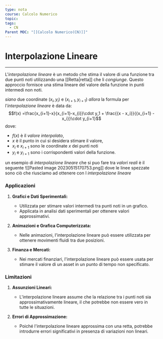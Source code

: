 ```yaml
---
type: nota
course: Calcolo Numerico
topic: 
tags:
  - CN
Parent MOC: "[[Calcolo Numerico(CN)]]"
---
```

# Interpolazione Lineare
---
L'_interpolazione lineare_ è un metodo che stima il valore di una funzione tra due punti noti utilizzando una [[Retta|retta]] che li _congiunge_. 
Questo approccio fornisce una stima lineare del valore della funzione in punti intermedi non noti.

_siano_ due coordinate $(x_i, y_i)$ e $(x_{i+1}, y_{i+1})$
_allora_ la formula per l'_interpolazione lineare_ è data da:$$f(x) =\frac{x_{i+1}-x}{x_{i+1}-x_{i}}\cdot y_1 + \frac{{x - x_i}}{{x_{i+1} - x_i}}\cdot y_{i+1}$$ 
dove:
- $f(x)$ è il _valore interpolato_,
- $x$ è il punto in cui si desidera stimare il valore,
- $x_i$ e $x_{i+1}$ sono le coordinate $x$ dei punti noti
- $y_i$ e $y_{i+1}$ sono i corrispondenti valori della funzione.

un esempio di _interpolazione lineare_ che si puo fare tra _valori reali_ è il seguente 
![[Pasted image 20230515170753.png]]
dove le linee spezzate sono ciò che riusciamo ad ottenere con l _interpolazione lineare_

### Applicazioni

1. **Grafici e Dati Sperimentali:**
   - Utilizzata per stimare valori intermedi tra punti noti in un grafico.
   - Applicata in analisi dati sperimentali per ottenere valori approssimativi.

2. **Animazioni e Grafica Computerizzata:**
   - Nelle animazioni, l'interpolazione lineare può essere utilizzata per ottenere movimenti fluidi tra due posizioni.

3. **Finanza e Mercati:**
   - Nei mercati finanziari, l'interpolazione lineare può essere usata per stimare il valore di un asset in un punto di tempo non specificato.

### Limitazioni

1. **Assunzioni Lineari:**
   - L'interpolazione lineare assume che la relazione tra i punti noti sia approssimativamente lineare, il che potrebbe non essere vero in tutte le situazioni.

2. **Errori di Approssimazione:**
   - Poiché l'interpolazione lineare approssima con una retta, potrebbe introdurre errori significativi in presenza di variazioni non lineari.

